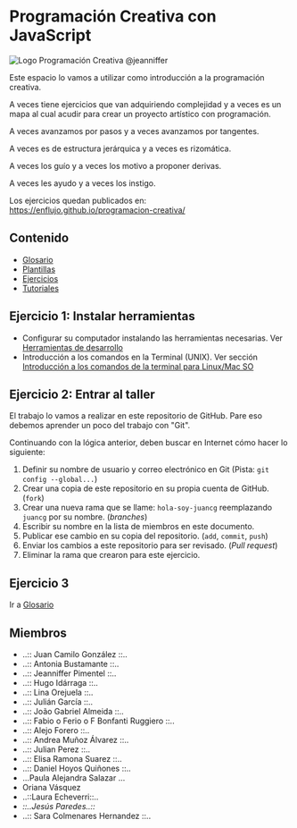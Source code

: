 # Programación Creativa con JavaScript

![Logo Programación Creativa @jeanniffer](./docs/pc-social.png)

Este espacio lo vamos a utilizar como introducción a la programación creativa.

A veces tiene ejercicios que van adquiriendo complejidad y a veces es un mapa al cual acudir para crear un proyecto artístico con programación.

A veces avanzamos por pasos y a veces avanzamos por tangentes.

A veces es de estructura jerárquica y a veces es rizomática.

A veces los guío y a veces los motivo a proponer derivas.

A veces les ayudo y a veces los instigo.

Los ejercicios quedan publicados en: https://enflujo.github.io/programacion-creativa/

## Contenido

- [Glosario](/Glosario.md)
- [Plantillas](/plantillas)
- [Ejercicios](/ejercicios)
- [Tutoriales](/tutoriales)

## Ejercicio 1: Instalar herramientas

- Configurar su computador instalando las herramientas necesarias. Ver [Herramientas de desarrollo](/tutoriales/general/herramientas-desarrollo.md)
- Introducción a los comandos en la Terminal (UNIX). Ver sección [Introducción a los comandos de la terminal para Linux/Mac SO](/tutoriales/general/comandos-terminal.md)

## Ejercicio 2: Entrar al taller

El trabajo lo vamos a realizar en este repositorio de GitHub. Pare eso debemos aprender un poco del trabajo con "Git".

Continuando con la lógica anterior, deben buscar en Internet cómo hacer lo siguiente:

1. Definir su nombre de usuario y correo electrónico en Git (Pista: `git config --global...`)
2. Crear una copia de este repositorio en su propia cuenta de GitHub. (`fork`)
3. Crear una nueva rama que se llame: `hola-soy-juancg` reemplazando `juancg` por su nombre. (_branches_)
4. Escribir su nombre en la lista de miembros en este documento.
5. Publicar ese cambio en su copia del repositorio. (`add`, `commit`, `push`)
6. Enviar los cambios a este repositorio para ser revisado. (_Pull request_)
7. Eliminar la rama que crearon para este ejercicio.

## Ejercicio 3

Ir a [Glosario](Glosario.md)

## Miembros

- ..:: Juan Camilo González ::..
- ..:: Antonia Bustamante ::..
- ..:: Jeanniffer Pimentel ::..
- ..:: Hugo Idárraga ::..
- ..:: Lina Orejuela ::..
- ..:: Julián García ::..
- ..:: João Gabriel Almeida ::..
- ..:: Fabio o Ferio o F Bonfanti Ruggiero ::..
- ..:: Alejo Forero ::..
- ..:: Andrea Muñoz Álvarez ::..
- ..:: Julian Perez ::..
- ..:: Elisa Ramona Suarez ::..
- ..:: Daniel Hoyos Quiñones ::..
- ...Paula Alejandra Salazar ...
- Oriana Vásquez
- ..::Laura Echeverri::..
- _::..Jesús Paredes..::_
- ..:: Sara Colmenares Hernandez ::..
